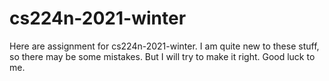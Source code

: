 # cs224n-2021-winter
Here are assignment for cs224n-2021-winter. I am quite new to these stuff, so there may be some mistakes. But I will try to make it right. Good luck to me.
